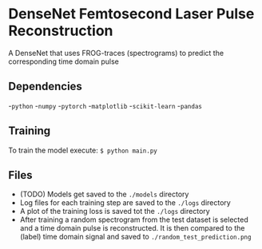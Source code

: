 # DenseNet Femtosecond Laser Pulse Reconstruction
A DenseNet that uses FROG-traces (spectrograms) to predict the corresponding time domain pulse

## Dependencies
-`python`
-`numpy`
-`pytorch`
-`matplotlib`
-`scikit-learn`
-`pandas`

## Training
To train the model execute:
```$ python main.py```

## Files
- (TODO) Models get saved to the `./models` directory
- Log files for each training step are saved to the `./logs` directory
- A plot of the training loss is saved tot the `./logs` directory
- After training a random spectrogram from the test dataset is selected and a time domain pulse is reconstructed. It is then compared to the (label) time domain signal and saved to `./random_test_prediction.png`
